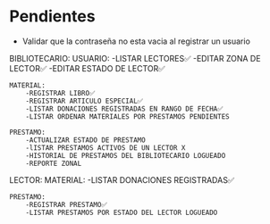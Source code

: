 # Pendientes

 - Validar que la contraseña no esta vacia al registrar un usuario


 BIBLIOTECARIO:
    USUARIO:
        -LISTAR LECTORES✅
        -EDITAR ZONA DE LECTOR✅
        -EDITAR ESTADO DE LECTOR✅

    MATERIAL:
        -REGISTRAR LIBRO✅
        -REGISTRAR ARTICULO ESPECIAL✅
        -LISTAR DONACIONES REGISTRADAS EN RANGO DE FECHA✅
        -LISTAR ORDENAR MATERIALES POR PRESTAMOS PENDIENTES

    PRESTAMO:
        -ACTUALIZAR ESTADO DE PRESTAMO
        -lISTAR PRESTAMOS ACTIVOS DE UN LECTOR X
        -HISTORIAL DE PRESTAMOS DEL BIBLIOTECARIO LOGUEADO
        -REPORTE ZONAL

LECTOR:
    MATERIAL:
        -LISTAR DONACIONES REGISTRADAS✅

    PRESTAMO:
        -REGISTRAR PRESTAMO✅
        -LISTAR PRESTAMOS POR ESTADO DEL LECTOR LOGUEADO
